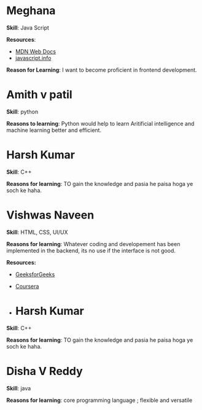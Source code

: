 # Meghana

**Skill**: Java Script

**Resources**:
- [MDN Web Docs](https://developer.mozilla.org/en-US/docs/Web/javascript)
- [javascript.info](https://javascript.info/)

**Reason for Learning**: I want to become proficient in frontend development.

# Amith v patil

**Skill**: python

**Reasons to learning**: Python would help to learn Aritificial intelligence and machine learning better and efficient.

# Harsh Kumar

**Skill**: C++

**Reasons for learning**: TO gain the knowledge and pasia he paisa hoga ye soch ke haha.

# Vishwas Naveen

**Skill**: HTML, CSS, UI/UX

**Reasons for learning**: Whatever coding and developement has been implemented in the backend, its no use if the interface is not good.

**Resources:**
- [GeeksforGeeks](https://www.geeksforgeeks.org/html-tutorial/)
- [Coursera](https://www.coursera.org/collections/learn-css/)

- # Harsh Kumar

**Skill**: C++

**Reasons for learning**: TO gain the knowledge and pasia he paisa hoga ye soch ke haha.

# Disha V Reddy

**Skill**: java 

**Reasons for learning**: core programming language ; flexible and versatile 


